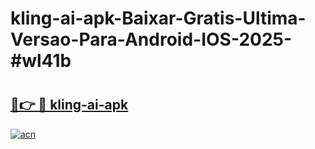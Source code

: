 # kling-ai-apk-Baixar-Gratis-Ultima-Versao-Para-Android-IOS-2025-#wl41b

# <h2><a href="https://ainizakaria.my?title=kling-ai-apk&ref=22M">🔗👉 🔴 kling-ai-apk</a></h2>

[![acn](https://github.com/user-attachments/assets/0f9c940e-d8b0-45ae-aac7-cd30a18b3e1c)](https://ainizakaria.my?title=kling-ai-apk&ref=22M)

